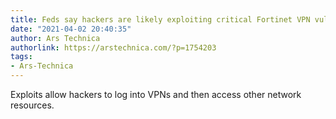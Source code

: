 ```yaml
---
title: Feds say hackers are likely exploiting critical Fortinet VPN vulnerabilities
date: "2021-04-02 20:40:35"
author: Ars Technica
authorlink: https://arstechnica.com/?p=1754203
tags:
- Ars-Technica
---
```

Exploits allow hackers to log into VPNs and then access other network resources.